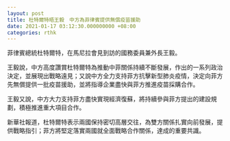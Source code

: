 ```yaml
---
layout: post
title: 杜特爾特晤王毅　中方為菲律賓提供無償疫苗援助
date: 2021-01-17 03:12:30.000000000 +08:00
categories: rthk
---
```


菲律賓總統杜特爾特，在馬尼拉會見到訪的國務委員兼外長王毅。

王毅說，中方高度讚賞杜特爾特為推動中菲關係持續不斷發展，作出的一系列政治決定，並展現出戰略遠見；又說中方全力支持菲方抗擊新型肺炎疫情，決定向菲方先無償提供一批疫苗援助，並將指導企業盡快與菲方推進疫苗採購合作。

王毅又說，中方大力支持菲方盡快實現經濟復蘇，將持續參與菲方提出的建設規劃，積極推進重大項目合作。

新華社報道，杜特爾特表示兩國保持密切高層交往，為雙方關係扎實向前發展，提供戰略指引；菲方將堅定落實兩國就全面戰略合作關係，達成的重要共識。
